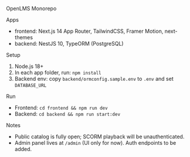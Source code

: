 OpenLMS Monorepo

Apps
- frontend: Next.js 14 App Router, TailwindCSS, Framer Motion, next-themes
- backend: NestJS 10, TypeORM (PostgreSQL)

Setup
1. Node.js 18+
2. In each app folder, run: `npm install`
3. Backend env: copy `backend/ormconfig.sample.env` to `.env` and set `DATABASE_URL`

Run
- Frontend: `cd frontend && npm run dev`
- Backend: `cd backend && npm run start:dev`

Notes
- Public catalog is fully open; SCORM playback will be unauthenticated.
- Admin panel lives at `/admin` (UI only for now). Auth endpoints to be added.


